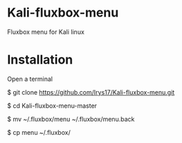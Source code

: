 # Kali-fluxbox-menu
Fluxbox menu for Kali linux

# Installation

Open a terminal

$ git clone https://github.com/Irys17/Kali-fluxbox-menu.git

$ cd Kali-fluxbox-menu-master

$ mv ~/.fluxbox/menu ~/.fluxbox/menu.back

$ cp menu ~/.fluxbox/
